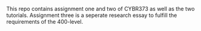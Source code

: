 This repo contains assignment one and two of CYBR373 as well as the two tutorials. Assignment three is a seperate research essay to fulfill the requirements of the 400-level. 
